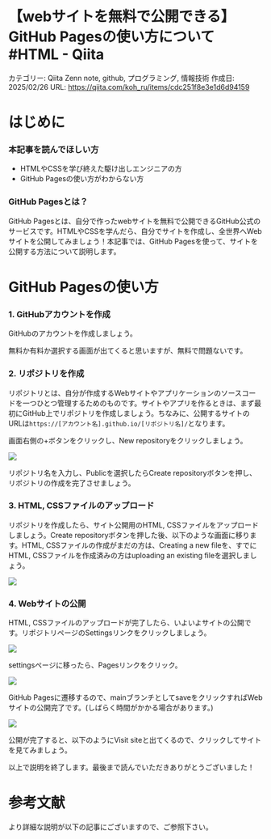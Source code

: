 # 【webサイトを無料で公開できる】GitHub Pagesの使い方について #HTML - Qiita

カテゴリー: Qiita Zenn note, github, プログラミング, 情報技術
作成日: 2025/02/26
URL: https://qiita.com/koh_ru/items/cdc251f8e3e1d6d94159

# はじめに

### 本記事を読んでほしい方

- HTMLやCSSを学び終えた駆け出しエンジニアの方
- GitHub Pagesの使い方がわからない方

### GitHub Pagesとは？

GitHub Pagesとは、自分で作ったwebサイトを無料で公開できるGitHub公式のサービスです。HTMLやCSSを学んだら、自分でサイトを作成し、全世界へWebサイトを公開してみましょう！本記事では、GitHub Pagesを使って、サイトを公開する方法について説明します。

# GitHub Pagesの使い方

### 1. GitHubアカウントを作成

GitHubのアカウントを作成しましょう。

無料か有料か選択する画面が出てくると思いますが、無料で問題ないです。

### 2. リポジトリを作成

リポジトリとは、自分が作成するWebサイトやアプリケーションのソースコードを一つひとつ管理するためのものです。サイトやアプリを作るときは、まず最初にGitHub上でリポジトリを作成しましょう。ちなみに、公開するサイトのURLは`https://[アカウント名].github.io/[リポジトリ名]/`となります。

画面右側の+ボタンをクリックし、New repositoryをクリックしましょう。

![](https://qiita-user-contents.imgix.net/https%3A%2F%2Fqiita-image-store.s3.ap-northeast-1.amazonaws.com%2F0%2F2782490%2F8d9f1aac-0bd0-445d-1300-6819b86ffb83.png?ixlib=rb-4.0.0&auto=format&gif-q=60&q=75&s=d74d299113d5a836f7c23c2d353d2c8a)

リポジトリ名を入力し、Publicを選択したらCreate repositoryボタンを押し、リポジトリの作成を完了させましょう。

### 3. HTML, CSSファイルのアップロード

リポジトリを作成したら、サイト公開用のHTML, CSSファイルをアップロードしましょう。Create repositoryボタンを押した後、以下のような画面に移ります。HTML, CSSファイルの作成がまだの方は、Creating a new fileを、すでにHTML, CSSファイルを作成済みの方はuploading an existing fileを選択しましょう。

![](https://qiita-user-contents.imgix.net/https%3A%2F%2Fqiita-image-store.s3.ap-northeast-1.amazonaws.com%2F0%2F2782490%2F7ce45f0f-6935-82f4-3ce9-b0a28caa91a7.png?ixlib=rb-4.0.0&auto=format&gif-q=60&q=75&s=a1ba0bb64aa27df9c4a6e2d43b7c1b55)

### 4. Webサイトの公開

HTML, CSSファイルのアップロードが完了したら、いよいよサイトの公開です。リポジトリページのSettingsリンクをクリックしましょう。

![](https://qiita-user-contents.imgix.net/https%3A%2F%2Fqiita-image-store.s3.ap-northeast-1.amazonaws.com%2F0%2F2782490%2F503de3dc-134f-3239-97ed-152b6681f041.png?ixlib=rb-4.0.0&auto=format&gif-q=60&q=75&s=218696a5656468de4dccee55549112d0)

settingsページに移ったら、Pagesリンクをクリック。

![](https://qiita-user-contents.imgix.net/https%3A%2F%2Fqiita-image-store.s3.ap-northeast-1.amazonaws.com%2F0%2F2782490%2Fb24aebe4-fcc7-c299-ea17-936448dae7fb.png?ixlib=rb-4.0.0&auto=format&gif-q=60&q=75&s=420e51816f15721a759818f27265a5ff)

GitHub Pagesに遷移するので、mainブランチとしてsaveをクリックすればWebサイトの公開完了です。(しばらく時間がかかる場合があります。)

![](https://qiita-user-contents.imgix.net/https%3A%2F%2Fqiita-image-store.s3.ap-northeast-1.amazonaws.com%2F0%2F2782490%2F29c98922-3868-ef6e-43d0-afc2c50d79a2.png?ixlib=rb-4.0.0&auto=format&gif-q=60&q=75&s=67fe36b8061d0acc34430f30e07c5c26)

公開が完了すると、以下のようにVisit siteと出てくるので、クリックしてサイトを見てみましょう。

以上で説明を終了します。最後まで読んでいただきありがとうございました！

# 参考文献

より詳細な説明が以下の記事にございますので、ご参照下さい。